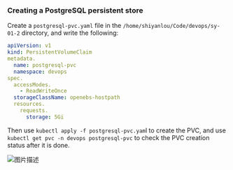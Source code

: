 ### Creating a PostgreSQL persistent store

Create a `postgresql-pvc.yaml` file in the `/home/shiyanlou/Code/devops/sy-01-2` directory, and write the following:

```yaml
apiVersion: v1
kind: PersistentVolumeClaim
metadata.
  name: postgresql-pvc
  namespace: devops
spec.
  accessModes.
    - ReadWriteOnce
  storageClassName: openebs-hostpath
  resources.
    requests.
      storage: 5Gi
```

Then use `kubectl apply -f postgresql-pvc.yam`l to create the PVC, and use `kubectl get pvc -n devops postgresql-pvc` to check the PVC creation status after it is done.

![图片描述](https://doc.shiyanlou.com/courses/10022/2123746/b7533d7f8c9f8bcc6174d9da89fd3155-0/wm)
